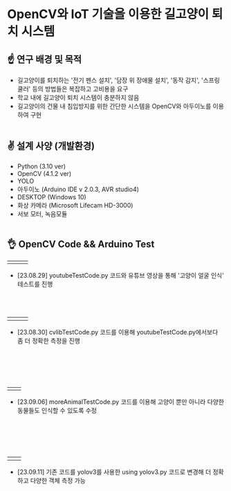 # OpenCV와 IoT 기술을 이용한 길고양이 퇴치 시스템 

## :point_up: 연구 배경 및 목적
* 길고양이를 퇴치하는 '전기 펜스 설치', '담장 위 장애물 설치', '동작 감지', '스프링 쿨러' 등의 방법들은 복잡하고 고비용을 요구
* 학교 내에 길고양이 퇴치 시스템이 충분하지 않음
* 길고양이의 건물 내 침입방지를 위한 간단한 시스템을 OpenCV와 아두이노를 이용하여 구현
<br></br>
## :v: 설계 사양 (개발환경)
* Python (3.10 ver)
* OpenCV (4.1.2 ver)
* YOLO
* 아두이노 (Arduino IDE v 2.0.3, AVR studio4)
* DESKTOP (Windows 10)
* 화상 카메라 (Microsoft Lifecam HD-3000)
* 서보 모터, 녹음모듈
<br></br>
## 👌 OpenCV Code && Arduino Test
<table>
  <tr>
    <td><img alt="" src="https://github.com/ja2in/Data_Structure/assets/101400945/f79c4b59-681b-4f88-a4c6-faf34a847d41" /></td><td><img alt="" src="https://github.com/ja2in/Data_Structure/assets/101400945/826aadf1-76cf-471c-aa09-23843416f8c3 " /></td><td><img alt="" src="https://github.com/ja2in/Data_Structure/assets/101400945/8b06142c-c6e7-4502-8d56-66ee049322f7" /></td>
  <tr>
</table>

* [23.08.29] youtubeTestCode.py 코드와 유튜브 영상을 통해 '고양이 얼굴 인식' 테스트를 진행
<br></br>
<br></br>

<table>
  <tr>
    <td><img alt="" src="https://github.com/ja2in/Stray-cat-extermination-system/assets/101400945/e5064ec5-9997-41af-a27e-6a6ab0f73f34" /></td><td><img alt="" src="https://github.com/ja2in/Stray-cat-extermination-system/assets/101400945/abf1812c-f30f-4f40-b7c7-7b50520877b5" /></td><td><img alt="" src="https://github.com/ja2in/Stray-cat-extermination-system/assets/101400945/6bdbd367-37fe-4582-bb47-41a541d4d16c" /></td>
  <tr>
</table>

* [23.08.30] cvlibTestCode.py 코드를 이용해 youtubeTestCode.py에서보다 좀 더 정확한 측정을 진행

<br></br>
<br></br>

<table>
  <tr>
    <td><img alt="" src="https://github.com/ja2in/Stray-cat-extermination-system/assets/101400945/9c7a740b-8d5d-487d-b6f5-5ef3ad13e8f4" /></td><td><img alt="" src="https://github.com/ja2in/Stray-cat-extermination-system/assets/101400945/f0658f27-a074-4846-9899-f71cfb3979b6" /></td>
  <tr>
</table>

* [23.09.06] moreAnimalTestCode.py 코드를 이용해 고양이 뿐만 아니라 다양한 동물들도 인식할 수 있도록 수정

<br></br>
<br></br>

<table>
  <tr>
    <td><img alt="" src="https://github.com/ja2in/Stray-cat-extermination-system/assets/101400945/df39d4c8-84ed-439f-940c-4438c1006764" /></td><td><img alt="" src="https://github.com/ja2in/Stray-cat-extermination-system/assets/101400945/314754bd-985d-4318-9c3b-1f28b1d2815b" /></td>
  <tr>
</table>

* [23.09.11] 기존 코드를 yolov3를 사용한 using yolov3.py 코드로 변경해 더 정확하고 다양한 객체 측정 가능

